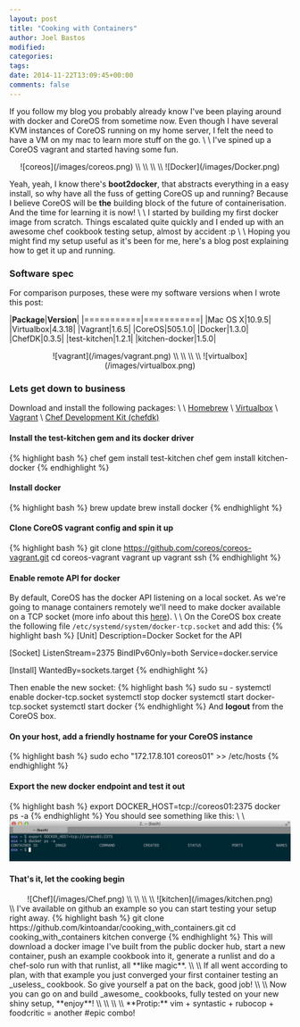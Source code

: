 ```yaml
---
layout: post
title: "Cooking with Containers"
author: Joel Bastos
modified:
categories:
tags:
date: 2014-11-22T13:09:45+00:00
comments: false
---
```


If you follow my blog you probably already know I've been playing around with docker and CoreOS from sometime now.
Even though I have several KVM instances of CoreOS running on my home server, I felt the need to have a VM on my mac to learn more stuff on the go.
\\
\\
I've spined up a CoreOS vagrant and started having some fun.

<div style="text-align:center" markdown="1">
![coreos](/images/coreos.png)
\\
\\
<i class="fa fa-plus"></i>
\\
\\
![Docker](/images/Docker.png)
</div>

Yeah, yeah, I know there's **boot2docker**, that abstracts everything in a easy install, so why have all the fuss of getting CoreOS up and running?
Because I believe CoreOS will be **the** building block of the future of containerisation. And the time for learning it is now!
\\
\\
I started by building my first docker image from scratch. Things escalated quite quickly and I ended up with an awesome chef cookbook testing setup, almost by accident :p
\\
\\
Hoping you might find my setup useful as it's been for me, here's a blog post explaining how to get it up and running.

### Software spec
For comparison purposes, these were my software versions when I wrote this post:

|**Package**|**Version**|
|===========|===========|
|Mac OS X|10.9.5|
|Virtualbox|4.3.18|
|Vagrant|1.6.5|
|CoreOS|505.1.0|
|Docker|1.3.0|
|ChefDK|0.3.5|
|test-kitchen|1.2.1|
|kitchen-docker|1.5.0|

<div style="text-align:center" markdown="1">
![vagrant](/images/vagrant.png)
\\
\\
<i class="fa fa-plus"></i>
\\
\\
![virtualbox](/images/virtualbox.png)
</div>

### Lets get down to business
Download and install the following packages:
\\
\\
[Homebrew](http://brew.sh/) \\
[Virtualbox](https://www.virtualbox.org/wiki/Downloads) \\
[Vagrant](https://www.vagrantup.com/downloads.html) \\
[Chef Development Kit (chefdk)](https://downloads.getchef.com/chef-dk/)

#### Install the test-kitchen gem and its docker driver
{% highlight bash %}
chef gem install test-kitchen
chef gem install kitchen-docker
{% endhighlight %}

#### Install docker
{% highlight bash %}
brew update
brew install docker
{% endhighlight %}

#### Clone CoreOS vagrant config and spin it up
{% highlight bash %}
git clone https://github.com/coreos/coreos-vagrant.git
cd coreos-vagrant
vagrant up
vagrant ssh
{% endhighlight %}

#### Enable remote API for docker
By default, CoreOS has the docker API listening on a local socket.
As we're going to manage containers remotely we'll need to make docker available on a TCP socket (more info about this [here](https://coreos.com/docs/launching-containers/building/customizing-docker/)).
\\
\\
On the CoreOS box create the following file `/etc/systemd/system/docker-tcp.socket` and add this:
{% highlight bash %}
[Unit]
Description=Docker Socket for the API

[Socket]
ListenStream=2375
BindIPv6Only=both
Service=docker.service

[Install]
WantedBy=sockets.target
{% endhighlight %}

Then enable the new socket:
{% highlight bash %}
sudo su -
systemctl enable docker-tcp.socket
systemctl stop docker
systemctl start docker-tcp.socket
systemctl start docker
{% endhighlight %}
And **logout** from the CoreOS box.

#### On your host, add a friendly hostname for your CoreOS instance
{% highlight bash %}
sudo echo "172.17.8.101 coreos01" >> /etc/hosts
{% endhighlight %}

#### Export the new docker endpoint and test it out
{% highlight bash %}
export DOCKER_HOST=tcp://coreos01:2375
docker ps -a
{% endhighlight %}
You should see something like this:
\\
\\
![docker_ps](/images/docker_ps.png)

#### That's it, let the cooking begin
<div style="text-align:center" markdown="1">
![Chef](/images/Chef.png)
\\
\\
<i class="fa fa-plus"></i>
\\
\\
![kitchen](/images/kitchen.png)
</div>
\\
I've available on github an example so you can start testing your setup right away.
{% highlight bash %}
git clone https://github.com/kintoandar/cooking_with_containers.git
cd cooking_with_containers
kitchen converge
{% endhighlight %}
This will download a docker image I've built from the public docker hub, start a new container, push an example cookbook into it, generate a runlist and do a chef-solo run with that runlist, all **like magic**.
\\
\\
If all went according to plan, with that example you just converged your first container testing an _useless_ cookbook. So give yourself a pat on the back, good job!
\\
\\
Now you can go on and build _awesome_ cookbooks, fully tested on your new shiny setup, **enjoy**!
\\
\\
\\
\\
**Protip:** vim + syntastic + rubocop + foodcritic = another #epic combo!
